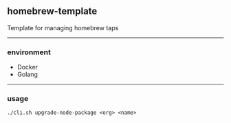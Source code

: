## homebrew-template

Template for managing homebrew taps

---

### environment

- Docker
- Golang

---

### usage

`./cli.sh upgrade-node-package <org> <name>`